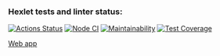 ### Hexlet tests and linter status:

[![Actions Status](https://github.com/Rost-is-love/frontend-project-lvl3/workflows/hexlet-check/badge.svg)](https://github.com/Rost-is-love/frontend-project-lvl3/actions)
[![Node CI](https://github.com/Rost-is-love/frontend-project-lvl3/workflows/Node%20CI/badge.svg)](https://github.com/Rost-is-love/frontend-project-lvl3/actions)
[![Maintainability](https://api.codeclimate.com/v1/badges/b23373a3394de166e2ae/maintainability)](https://codeclimate.com/github/Rost-is-love/frontend-project-lvl3/maintainability)
[![Test Coverage](https://api.codeclimate.com/v1/badges/b23373a3394de166e2ae/test_coverage)](https://codeclimate.com/github/Rost-is-love/frontend-project-lvl3/test_coverage)

[Web app](https://frontend-project-lvl3-rost-is-love.vercel.app/)
